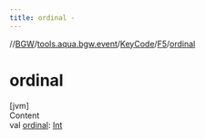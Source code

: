 ```yaml
---
title: ordinal -
---
```

//[BGW](../../../../index.md)/[tools.aqua.bgw.event](../../index.md)/[KeyCode](../index.md)/[F5](index.md)/[ordinal](ordinal.md)



# ordinal  
[jvm]  
Content  
val [ordinal](ordinal.md): [Int](https://kotlinlang.org/api/latest/jvm/stdlib/kotlin/-int/index.html)  



